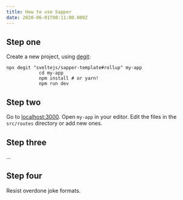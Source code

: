 ```yaml
---
title: How to use Sapper
date: 2020-06-01T00:11:00.000Z
---
```

## Step one

Create a new project, using [degit](https://github.com/Rich-Harris/degit):

    npx degit "sveltejs/sapper-template#rollup" my-app
    			cd my-app
    			npm install # or yarn!
    			npm run dev

## Step two

Go to [localhost:3000](http://localhost:3000). Open `my-app` in your editor. Edit the files in the `src/routes` directory or add new ones.

## Step three

...

## Step four

Resist overdone joke formats.